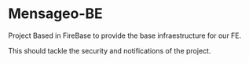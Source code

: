 # Mensageo-BE
Project Based in FireBase to provide the base infraestructure for our FE.

This should tackle the security and notifications of the project.
